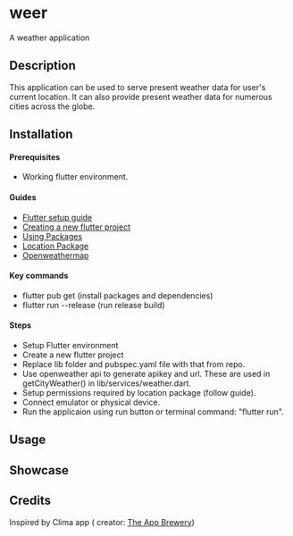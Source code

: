 # weer

A weather application

## Description

This application can be used to serve present weather data for user's current location. It can also provide present weather data for numerous cities across the globe.

## Installation

#### Prerequisites
* Working flutter environment.<br/>

#### Guides
* [Flutter setup guide](https://flutter.dev/docs/get-started/install)
* [Creating a new flutter project](https://flutter.dev/docs/get-started/test-drive?tab=androidstudio) 
* [Using Packages](https://flutter.dev/docs/development/packages-and-plugins/using-packages)
* [Location Package](https://pub.dev/packages/location)
* [Openweathermap](https://openweathermap.org/current)

#### Key commands
* flutter pub get (install packages and dependencies)
* flutter run --release (run release build)

#### Steps
* Setup Flutter environment
* Create a new flutter project
* Replace lib folder and pubspec.yaml file with that from repo.
* Use openweather api to generate apikey and url. These are used in getCityWeather() in lib/services/weather.dart.
* Setup permissions required by location package (follow guide).
* Connect emulator or physical device.
* Run the applicaion using run button or terminal command: "flutter run".

## Usage



## Showcase

## Credits
Inspired by Clima app ( creator: [The App Brewery](https://www.appbrewery.co/))


